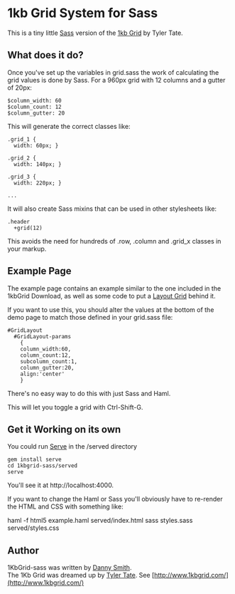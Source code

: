# 1kb Grid System for Sass

This is a tiny little [Sass](http://sass-lang.com) version of the [1kb Grid](http://1kbgrid.com/) by Tyler Tate.

## What does it do?
Once you've set up the variables in grid.sass the work of calculating the grid values is done by Sass. For a 960px grid with 12 columns and a gutter of 20px:

    $column_width: 60
    $column_count: 12
    $column_gutter: 20

This will generate the correct classes like:

    .grid_1 {
      width: 60px; }

    .grid_2 {
      width: 140px; }

    .grid_3 {
      width: 220px; }
    
    ...
  
It will also create Sass mixins that can be used in other stylesheets like:

    .header
      +grid(12)
    
This avoids the need for hundreds of .row, .column and .grid_x classes in your markup.

## Example Page
The example page contains an example similar to the one included in the 1kbGrid Download, as well as some code to put a [Layout Grid](Gridhttp://gridlayouts.com/) behind it.

If you want to use this, you should alter the values at the bottom of the demo page to match those defined in your grid.sass file:

    #GridLayout
      #GridLayout-params
        {
        column_width:60,
        column_count:12,
        subcolumn_count:1,
        column_gutter:20,
        align:'center'
        }
    
There's no easy way to do this with just Sass and Haml.

This will let you toggle a grid with Ctrl-Shift-G.


## Get it Working on its own
You could run [Serve](http://github.com/jlong/serve) in the /served directory

    gem install serve
    cd 1kbgrid-sass/served
    serve

You'll see it at http://localhost:4000.

If you want to change the Haml or Sass you'll obviously have to re-render the HTML and CSS with something like:

haml -f html5 example.haml served/index.html
sass styles.sass served/styles.css

## Author
1KbGrid-sass was written by [Danny Smith](http://dasmith.co.uk).<br>
The 1Kb Grid was dreamed up by [Tyler Tate](http://www.tylertate.com/). See [http://www.1kbgrid.com/](http://www.1kbgrid.com/)
